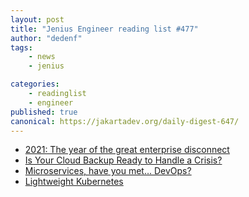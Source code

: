 ```yaml
---
layout: post
title: "Jenius Engineer reading list #477"
author: "dedenf"
tags:
    - news
    - jenius

categories:
    - readinglist
    - engineer
published: true
canonical: https://jakartadev.org/daily-digest-647/
---
```


- [2021: The year of the great enterprise disconnect](https://www.infoworld.com/article/3572272/2021-the-year-of-the-great-enterprise-disconnect.html)
- [Is Your Cloud Backup Ready to Handle a Crisis?](https://www.infosecurity-magazine.com/opinions/cloud-backup-crisis/)
- [Microservices, have you met… DevOps?](https://medium.com/@OReillyMedia/microservices-have-you-met-devops-8a5a432c5900)
- [Lightweight Kubernetes](https://k3s.io/)
